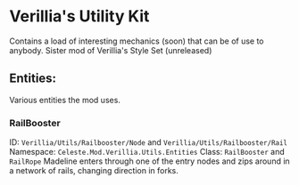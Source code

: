 # Verillia's Utility Kit
Contains a load of interesting mechanics (soon) that can be of use to anybody.
Sister mod of Verillia's Style Set (unreleased)

## Entities:
Various entities the mod uses.
### RailBooster
ID: `Verillia/Utils/Railbooster/Node` and `Verillia/Utils/Railbooster/Rail`
Namespace: `Celeste.Mod.Verillia.Utils.Entities`
Class: `RailBooster` and `RailRope`
Madeline enters through one of the entry nodes and zips around in a network of rails, changing direction in forks.	